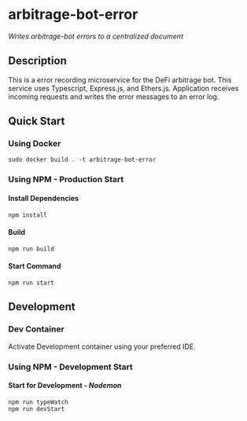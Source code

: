 # arbitrage-bot-error
_Writes arbitrage-bot errors to a centralized document_

## Description

This is a error recording microservice for the DeFi arbitrage bot. This service uses Typescript, Express.js, and Ethers.js. Application receives incoming requests and writes the error messages to an error log.

## Quick Start

### Using Docker
```
sudo docker build . -t arbitrage-bot-error
```

### Using NPM - Production Start
#### Install Dependencies
```
npm install
```

#### Build
```
npm run build
```

#### Start Command
```
npm run start
```
## Development
### Dev Container
Activate Development container using your preferred IDE.
### Using NPM - Development Start
#### Start for Development - _Nodemon_
```
npm run typeWatch
npm run devStart
```